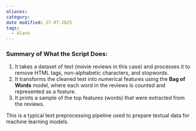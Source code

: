 ```yaml
---
aliases: 
category: 
date modified: 27-07-2025
tags:
  - blank
---
```

### Summary of What the Script Does:

1. It takes a dataset of text (movie reviews in this case) and processes it to remove HTML tags, non-alphabetic characters, and stopwords.
2. It transforms the cleaned text into numerical features using the **Bag of Words** model, where each word in the reviews is counted and represented as a feature.
3. It prints a sample of the top features (words) that were extracted from the reviews.

This is a typical text preprocessing pipeline used to prepare textual data for machine learning models.